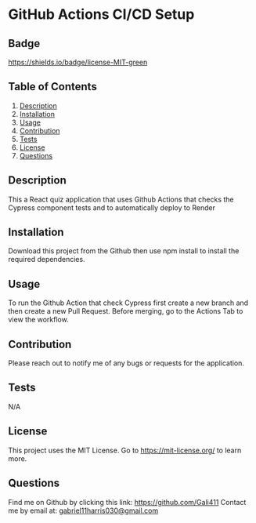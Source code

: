 #  GitHub Actions CI/CD Setup

  ## Badge
  https://shields.io/badge/license-MIT-green

  ## Table of Contents
  1. [Description](#Description)
  2. [Installation](#Installation)
  3. [Usage](#Usage) 
  4. [Contribution](#Contribution)
  5. [Tests](#Tests)
  6. [License](#License) 
  7. [Questions](#Questions)

  ## Description

  This a React quiz application that uses Github Actions that checks the Cypress component tests and to automatically deploy to Render

  ## Installation
  
  Download this project from the Github then use npm install to install the required dependencies. 

  ## Usage
  
  To run the Github Action that check Cypress first create a new branch and then create a new Pull Request. Before merging, go to the Actions Tab to view the workflow. 

  ## Contribution 

  Please reach out to notify me of any bugs or requests for the application.

  ## Tests

  N/A

  ## License

  This project uses the MIT License. Go to https://mit-license.org/ to learn more. 

  ## Questions 
  Find me on Github by clicking this link: https://github.com/Gali411
  Contact me by email at: gabriel11harris030@gmail.com 
  
